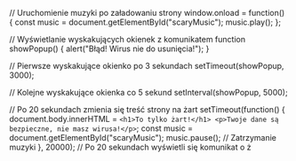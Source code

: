 // Uruchomienie muzyki po załadowaniu strony
window.onload = function() {
    const music = document.getElementById("scaryMusic");
    music.play();
};

// Wyświetlanie wyskakujących okienek z komunikatem
function showPopup() {
    alert("Błąd! Wirus nie do usunięcia!");
}

// Pierwsze wyskakujące okienko po 3 sekundach
setTimeout(showPopup, 3000);

// Kolejne wyskakujące okienka co 5 sekund
setInterval(showPopup, 5000);

// Po 20 sekundach zmienia się treść strony na żart
setTimeout(function() {
    document.body.innerHTML = `
        <h1>To tylko żart!</h1>
        <p>Twoje dane są bezpieczne, nie masz wirusa!</p>
    `;
    const music = document.getElementById("scaryMusic");
    music.pause(); // Zatrzymanie muzyki
}, 20000); // Po 20 sekundach wyświetli się komunikat o ż
